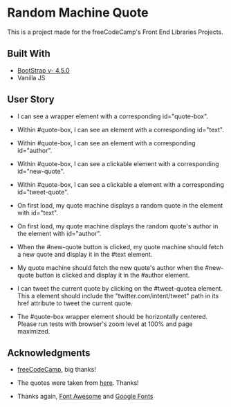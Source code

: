 # Random Machine Quote

This is a project made for the freeCodeCamp's Front End Libraries Projects.


## Built With


- [BootStrap v- 4.5.0](https://getbootstrap.com/)
- Vanilla JS


## User Story

- I can see a wrapper element with a corresponding id="quote-box".

- Within #quote-box, I can see an element with a corresponding id="text".

- Within #quote-box, I can see an element with a corresponding id="author".

- Within #quote-box, I can see a clickable element with a corresponding id="new-quote".

- Within #quote-box, I can see a clickable a element with a corresponding id="tweet-quote".

- On first load, my quote machine displays a random quote in the element with id="text".

- On first load, my quote machine displays the random quote's author in the element with id="author".

- When the #new-quote button is clicked, my quote machine should fetch a new quote and display it in the #text element.

- My quote machine should fetch the new quote's author when the #new-quote button is clicked and display it in the #author element.

- I can tweet the current quote by clicking on the #tweet-quotea element. This a element should include the "twitter.com/intent/tweet" path in its href attribute to tweet the current quote.

- The #quote-box wrapper element should be horizontally centered. Please run tests with browser's zoom level at 100% and page maximized.

## Acknowledgments

- [freeCodeCamp](https://www.freecodecamp.org/), big thanks!

- The quotes were taken from [here](https://blog.hubspot.com/sales/famous-quotes). Thanks!

- Thanks again, [Font Awesome](https://fontawesome.com/) and [Google Fonts](https://fonts.google.com/)



